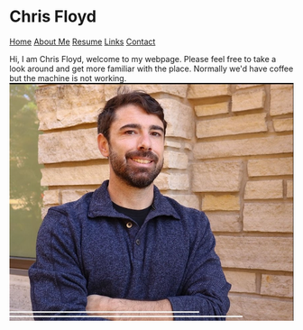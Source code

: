 # Chris Floyd
[Home](README.md) 
[About Me](AboutMe.md) [Resume](Resume.md) [Links](links.md) [Contact](contact.md)


Hi, I am Chris Floyd, welcome to my webpage. Please feel free to take a look around and get more familiar with the place. Normally we'd have coffee but the machine is not working.  
![](https://raw.githubusercontent.com/chrisfloyd87/Chris-Floyd-/63ab3d53008b62f4e234a4d75bd45b0de117cebd/Screenshot%202022-03-14%20123802.png)
